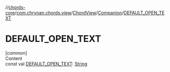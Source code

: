 //[chords-core](../../../../index.md)/[com.chrynan.chords.view](../../index.md)/[ChordView](../index.md)/[Companion](index.md)/[DEFAULT_OPEN_TEXT](-d-e-f-a-u-l-t_-o-p-e-n_-t-e-x-t.md)



# DEFAULT_OPEN_TEXT  
[common]  
Content  
const val [DEFAULT_OPEN_TEXT](-d-e-f-a-u-l-t_-o-p-e-n_-t-e-x-t.md): [String](https://kotlinlang.org/api/latest/jvm/stdlib/kotlin/-string/index.html)  



